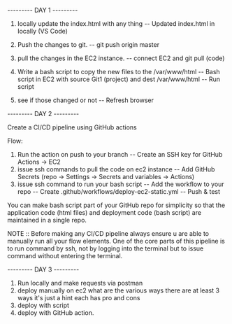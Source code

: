 --------- DAY 1 --------- 

1. locally update the index.html with any thing
-- Updated index.html in locally (VS Code) 

2. Push the changes to git.
-- git push origin master

3. pull the changes in the EC2 instance.
-- connect EC2 and git pull (code)

4. Write a bash script to copy the new files to the /var/www/html
-- Bash script in EC2 with source Git1 (project) and dest  /var/www/html
-- Run script

5. see if those changed or not
-- Refresh browser

--------- DAY 2 --------- 

Create a CI/CD pipeline using GitHub actions

Flow:
1. Run the action on push to your branch
-- Create an SSH key for GitHub Actions → EC2
2. ⁠issue ssh commands to pull the code on ec2 instance
-- Add GitHub Secrets (repo → Settings → Secrets and variables → Actions)
3. ⁠issue ssh command to run your bash script
-- Add the workflow to your repo -- Create .github/workflows/deploy-ec2-static.yml
-- Push & test

You can make bash script part of your GitHub repo for simplicity so that the application code (html files) and deployment code (bash script) are maintained in a single repo.

NOTE :: Before making any CI/CD pipeline always ensure u are able to manually run all your flow elements. One of the core parts of this pipeline is to run command by ssh, not by logging into the terminal but to issue command without entering the terminal.

--------- DAY 3 --------- 

1. Run locally and make requests via postman
2. ⁠deploy manually on ec2 what are the various ways there are at least 3 ways it's just a hint each has pro and cons
3. ⁠deploy with script
4. ⁠deploy with GitHub action.
